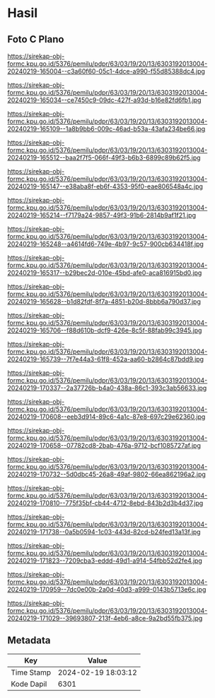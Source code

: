 # Hasil

## Foto C Plano

https://sirekap-obj-formc.kpu.go.id/5376/pemilu/pdpr/63/03/19/20/13/6303192013004-20240219-165004--c3a60f60-05c1-4dce-a990-f55d85388dc4.jpg

https://sirekap-obj-formc.kpu.go.id/5376/pemilu/pdpr/63/03/19/20/13/6303192013004-20240219-165034--ce7450c9-09dc-427f-a93d-b16e82fd6fb1.jpg

https://sirekap-obj-formc.kpu.go.id/5376/pemilu/pdpr/63/03/19/20/13/6303192013004-20240219-165109--1a8b9bb6-009c-46ad-b53a-43afa234be66.jpg

https://sirekap-obj-formc.kpu.go.id/5376/pemilu/pdpr/63/03/19/20/13/6303192013004-20240219-165512--baa2f7f5-066f-49f3-b6b3-6899c89b62f5.jpg

https://sirekap-obj-formc.kpu.go.id/5376/pemilu/pdpr/63/03/19/20/13/6303192013004-20240219-165147--e38aba8f-eb6f-4353-95f0-eae806548a4c.jpg

https://sirekap-obj-formc.kpu.go.id/5376/pemilu/pdpr/63/03/19/20/13/6303192013004-20240219-165214--f7179a24-9857-49f3-91b6-2814b9af1f21.jpg

https://sirekap-obj-formc.kpu.go.id/5376/pemilu/pdpr/63/03/19/20/13/6303192013004-20240219-165248--a4614fd6-749e-4b97-9c57-900cb634418f.jpg

https://sirekap-obj-formc.kpu.go.id/5376/pemilu/pdpr/63/03/19/20/13/6303192013004-20240219-165317--b29bec2d-010e-45bd-afe0-aca816915bd0.jpg

https://sirekap-obj-formc.kpu.go.id/5376/pemilu/pdpr/63/03/19/20/13/6303192013004-20240219-165628--b1d82fdf-8f7a-4851-b20d-8bbb6a790d37.jpg

https://sirekap-obj-formc.kpu.go.id/5376/pemilu/pdpr/63/03/19/20/13/6303192013004-20240219-165706--f88d610b-dcf9-426e-8c5f-88fab99c3945.jpg

https://sirekap-obj-formc.kpu.go.id/5376/pemilu/pdpr/63/03/19/20/13/6303192013004-20240219-165739--7f7e44a3-61f8-452a-aa60-b2864c87bdd9.jpg

https://sirekap-obj-formc.kpu.go.id/5376/pemilu/pdpr/63/03/19/20/13/6303192013004-20240219-170337--2a37726b-b4a0-438a-86c1-393c3ab56633.jpg

https://sirekap-obj-formc.kpu.go.id/5376/pemilu/pdpr/63/03/19/20/13/6303192013004-20240219-170608--eeb3d914-89c6-4a1c-87e8-697c29e62360.jpg

https://sirekap-obj-formc.kpu.go.id/5376/pemilu/pdpr/63/03/19/20/13/6303192013004-20240219-170658--07782cd8-2bab-476a-9712-bcf1085727af.jpg

https://sirekap-obj-formc.kpu.go.id/5376/pemilu/pdpr/63/03/19/20/13/6303192013004-20240219-170732--5d0dbc45-26a8-49af-9802-66ea862196a2.jpg

https://sirekap-obj-formc.kpu.go.id/5376/pemilu/pdpr/63/03/19/20/13/6303192013004-20240219-170810--775f35bf-cb44-4712-8ebd-843b2d3b4d37.jpg

https://sirekap-obj-formc.kpu.go.id/5376/pemilu/pdpr/63/03/19/20/13/6303192013004-20240219-171738--0a5b0594-1c03-443d-82cd-b24fed13a13f.jpg

https://sirekap-obj-formc.kpu.go.id/5376/pemilu/pdpr/63/03/19/20/13/6303192013004-20240219-171823--7209cba3-eddd-49d1-a914-54fbb52d2fe4.jpg

https://sirekap-obj-formc.kpu.go.id/5376/pemilu/pdpr/63/03/19/20/13/6303192013004-20240219-170959--7dc0e00b-2a0d-40d3-a999-0143b5713e6c.jpg

https://sirekap-obj-formc.kpu.go.id/5376/pemilu/pdpr/63/03/19/20/13/6303192013004-20240219-171029--39693807-213f-4eb6-a8ce-9a2bd55fb375.jpg


## Metadata

| Key        | Value               |
| ---------- | ------------------- |
| Time Stamp | 2024-02-19 18:03:12 |
| Kode Dapil | 6301                |



